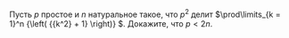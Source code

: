 Пусть $p$ простое и $n$ натуральное такое, что $p^2$ делит $\prod\limits_{k = 1}^n {\left( {{k^2} + 1} \right)} $. Докажите, что $p  <  2n$.